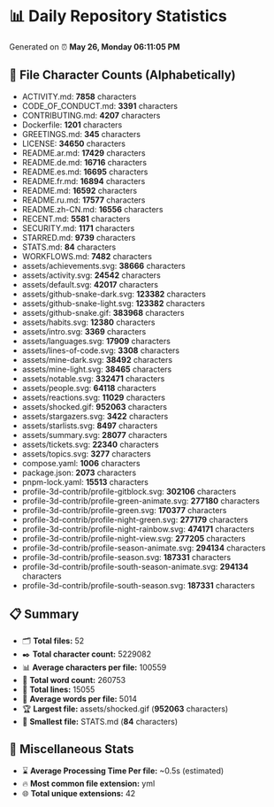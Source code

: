 # 📊 Daily Repository Statistics
Generated on ⏰ **May 26, Monday 06:11:05 PM**

## 📂 File Character Counts (Alphabetically)
- ACTIVITY.md: **7858** characters
- CODE_OF_CONDUCT.md: **3391** characters
- CONTRIBUTING.md: **4207** characters
- Dockerfile: **1201** characters
- GREETINGS.md: **345** characters
- LICENSE: **34650** characters
- README.ar.md: **17429** characters
- README.de.md: **16716** characters
- README.es.md: **16695** characters
- README.fr.md: **16894** characters
- README.md: **16592** characters
- README.ru.md: **17577** characters
- README.zh-CN.md: **16556** characters
- RECENT.md: **5581** characters
- SECURITY.md: **1171** characters
- STARRED.md: **9739** characters
- STATS.md: **84** characters
- WORKFLOWS.md: **7482** characters
- assets/achievements.svg: **38666** characters
- assets/activity.svg: **24542** characters
- assets/default.svg: **42017** characters
- assets/github-snake-dark.svg: **123382** characters
- assets/github-snake-light.svg: **123382** characters
- assets/github-snake.gif: **383968** characters
- assets/habits.svg: **12380** characters
- assets/intro.svg: **3369** characters
- assets/languages.svg: **17909** characters
- assets/lines-of-code.svg: **3308** characters
- assets/mine-dark.svg: **38492** characters
- assets/mine-light.svg: **38465** characters
- assets/notable.svg: **332471** characters
- assets/people.svg: **64118** characters
- assets/reactions.svg: **11029** characters
- assets/shocked.gif: **952063** characters
- assets/stargazers.svg: **3422** characters
- assets/starlists.svg: **8497** characters
- assets/summary.svg: **28077** characters
- assets/tickets.svg: **22340** characters
- assets/topics.svg: **3277** characters
- compose.yaml: **1006** characters
- package.json: **2073** characters
- pnpm-lock.yaml: **15513** characters
- profile-3d-contrib/profile-gitblock.svg: **302106** characters
- profile-3d-contrib/profile-green-animate.svg: **277180** characters
- profile-3d-contrib/profile-green.svg: **170377** characters
- profile-3d-contrib/profile-night-green.svg: **277179** characters
- profile-3d-contrib/profile-night-rainbow.svg: **474171** characters
- profile-3d-contrib/profile-night-view.svg: **277205** characters
- profile-3d-contrib/profile-season-animate.svg: **294134** characters
- profile-3d-contrib/profile-season.svg: **187331** characters
- profile-3d-contrib/profile-south-season-animate.svg: **294134** characters
- profile-3d-contrib/profile-south-season.svg: **187331** characters

## 📋 Summary
- 🗂️ **Total files:** 52
- ✒️ **Total character count:** 5229082
- 📊 **Average characters per file:** 100559
- 📝 **Total word count:** 260753
- 🧾 **Total lines:** 15055
- 📐 **Average words per file:** 5014
- 🏆 **Largest file:** assets/shocked.gif (**952063** characters)
- 🥉 **Smallest file:** STATS.md (**84** characters)

## 🌟 Miscellaneous Stats
- ⌛ **Average Processing Time Per file:** ~0.5s (estimated)
- 🔥 **Most common file extension:** yml
- 🌐 **Total unique extensions:** 42
